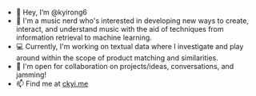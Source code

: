 - 👋 Hey, I’m @kyirong6
- :musical_note: I'm a music nerd who's interested in developing new ways to create, interact, and understand music with the aid of techniques from information retrieval to machine learning.
- :computer: Currently, I'm working on textual data where I investigate and play around within the scope of product matching and similarities.
- :raised_hands: I'm open for collaboration on projects/ideas, conversations, and jamming!
- 📫 Find me at [ckyi.me](https://ckyi.me)

<!---
kyirong6/kyirong6 is a ✨ special ✨ repository because its `README.md` (this file) appears on your GitHub profile.
You can click the Preview link to take a look at your changes.
--->
